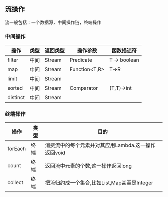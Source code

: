 ## 流操作

流一般包括：一个数据源，中间操作链，终端操作

### 中间操作
操作 | 类型 | 返回类型 | 操作参数 | 函数描述符
--|--|--|--|--
filter|中间|Stream|Predicate|T -> boolean
map|中间|Stream|Function<T,R>|T->R
limit|中间|Stream		
sorted|中间|Stream|Comparator|(T,T)->int
distinct|中间|Stream		

### 终端操作
操作 | 类型 | 目的
-- | -- | --
forEach | 终端 | 消费流中的每个元素并对其应用Lambda.这一操作返回void
count | 终端 | 返回流中元素的个数,这一操作返回long
collect | 终端 | 把流归约成一个集合,比如List,Map甚至是Integer